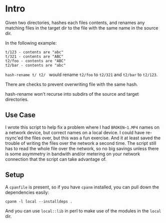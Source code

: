 # Intro

Given two directories, hashes each files contents, and renames any matching
files in the target dir to the file with the same name in the source dir.

In the following example:
```
t/123 - contents are "abc"
t/321 - contents are "ABC"
t2/foo - contents are "ABC"
t2/bar - contents are "abc"
```

`hash-rename t/ t2/ ` would rename `t2/foo` to `t2/321` and `t2/bar` to
`t2/123`.

There are checks to prevent overwriting file with the same hash.

hash-rename won't recurse into subdirs of the source and target directories.

## Use Case

I wrote this script to help fix a problem where I had `BROKEN~1.MP4` names on a
network device, but correct names on a local device. I could have re-rsync'ed
the files over, but this was a fun exercise. And it at least saved the trouble
of writing the files over the network a second time. The script still has to
read the whole file over the network, so no big savings unless there is some
asymmetry in bandwith and/or metering on your network connection that the script
can take advantage of.

## Setup

A `cpanfile` is present, so if you have `cpanm` installed, you can pull down the
dependencies easily:

`cpanm -l local --installdeps .`

And you can use `local::lib` in perl to make use of the modules in the `local`
dir.
